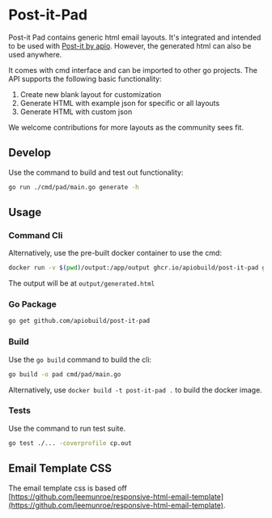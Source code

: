 # Post-it-Pad

Post-it Pad contains generic html email layouts. It's integrated and intended to be used with [Post-it by apio](https://telescope.apiobuild.com/app/post-it). However, the generated html can also be used anywhere.

It comes with cmd interface and can be imported to other go projects. The API supports the following basic functionality:

1. Create new blank layout for customization
2. Generate HTML with example json for specific or all layouts
3. Generate HTML with custom json

We welcome contributions for more layouts as the community sees fit.

## Develop

Use the command to build and test out functionality:

```bash
go run ./cmd/pad/main.go generate -h
```

## Usage

### Command Cli

Alternatively, use the pre-built docker container to use the cmd:

```bash
docker run -v $(pwd)/output:/app/output ghcr.io/apiobuild/post-it-pad generate -n receipt
```

The output will be at `output/generated.html`

### Go Package

```bash
go get github.com/apiobuild/post-it-pad
```

### Build

Use the `go build` command to build the cli:

```bash
go build -o pad cmd/pad/main.go
```

Alternatively, use `docker build -t post-it-pad .` to build the docker image.

### Tests

Use the command to run test suite.

```bash
go test ./... -coverprofile cp.out
```

## Email Template CSS

The email template css is based off [https://github.com/leemunroe/responsive-html-email-template](https://github.com/leemunroe/responsive-html-email-template).
